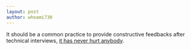 ```yaml
---
layout: post
author: whoami730
---
```


It should be a common practice to provide constructive feedbacks after technical interviews, [it has never hurt anybody](https://interviewing.io/blog/no-engineer-has-ever-sued-a-company-because-of-constructive-post-interview-feedback-so-why-dont-employers-do-it).
